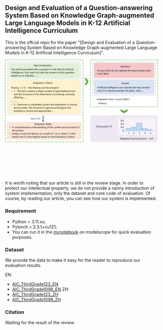 ## Design and Evaluation of a Question-answering System Based on Knowledge Graph-augmented Large Language Models in K-12 Artificial Intelligence Curriculum

This is the offcial repo for the paper "[Design and Evaluation of a Question-answering System Based on Knowledge Graph-augmented Large Language Models in K-12 Artificial Intelligence Curriculum]".

<div align="center" style="padding-bottom: 100px">
  <img src="Fig/Evaluation Process.png" title="Evaluation Process">
</div>


###
It is worth noting that our article is still in the review stage.
In order to protect our intellectual property, we do not provide a nanny introduction of system implementation,
only the dataset and core code of evaluation.
Of course, by reading our article, you can see how our system is implemented.

### Requirement
* Python = 3.11.xx;
* Pytorch = 2.3.1+cu121;
* You can run it in the [mynotebook](https://modelscope.cn/my/mynotebook) on modelscope for quick evaluation purposes.

### Dataset
We provide the data to make it easy for the reader to reproduce our evaluation results. 

EN:
- [AIC_ThirdGrade123_EN](Dataset/AIC_ThirdGrade123_EN.json)
- [AIC_ThirdGrade1098_EN](Dataset/AIC_ThirdGrade1098_EN.json)
ZH:
- [AIC_ThirdGrade123_ZH](Dataset/AIC_ThirdGrade123_ZH.json)
- [AIC_ThirdGrade1098_ZH](Dataset/AIC_ThirdGrade1098_ZH.json)

### Citation
Waiting for the result of the review.
